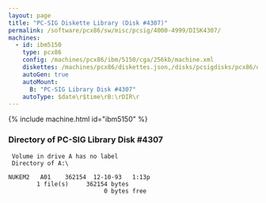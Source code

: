 ```yaml
---
layout: page
title: "PC-SIG Diskette Library (Disk #4307)"
permalink: /software/pcx86/sw/misc/pcsig/4000-4999/DISK4307/
machines:
  - id: ibm5150
    type: pcx86
    config: /machines/pcx86/ibm/5150/cga/256kb/machine.xml
    diskettes: /machines/pcx86/diskettes.json,/disks/pcsigdisks/pcx86/diskettes.json
    autoGen: true
    autoMount:
      B: "PC-SIG Library Disk #4307"
    autoType: $date\r$time\rB:\rDIR\r
---
```


{% include machine.html id="ibm5150" %}

### Directory of PC-SIG Library Disk #4307

     Volume in drive A has no label
     Directory of A:\

    NUKEM2   A01    362154  12-10-93   1:13p
            1 file(s)     362154 bytes
                               0 bytes free
